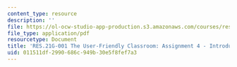```yaml
---
content_type: resource
description: ''
file: https://ol-ocw-studio-app-production.s3.amazonaws.com/courses/res-21g-001-the-user-friendly-classroom-fall-2020/011511df2990686c949b30e5f8fef7a3_MITRES_21G_001F20_Assn4.pdf
file_type: application/pdf
resourcetype: Document
title: 'RES.21G-001 The User-Friendly Classroom: Assignment 4 - Introductions'
uid: 011511df-2990-686c-949b-30e5f8fef7a3
---
```

